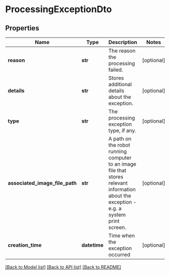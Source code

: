 # ProcessingExceptionDto

## Properties
Name | Type | Description | Notes
------------ | ------------- | ------------- | -------------
**reason** | **str** | The reason the processing failed. | [optional] 
**details** | **str** | Stores additional details about the exception. | [optional] 
**type** | **str** | The processing exception type, if any. | [optional] 
**associated_image_file_path** | **str** | A path on the robot running computer to an image file that stores relevant information about the exception - e.g. a system print screen. | [optional] 
**creation_time** | **datetime** | Time when the exception occurred | [optional] 

[[Back to Model list]](../README.md#documentation-for-models) [[Back to API list]](../README.md#documentation-for-api-endpoints) [[Back to README]](../README.md)


